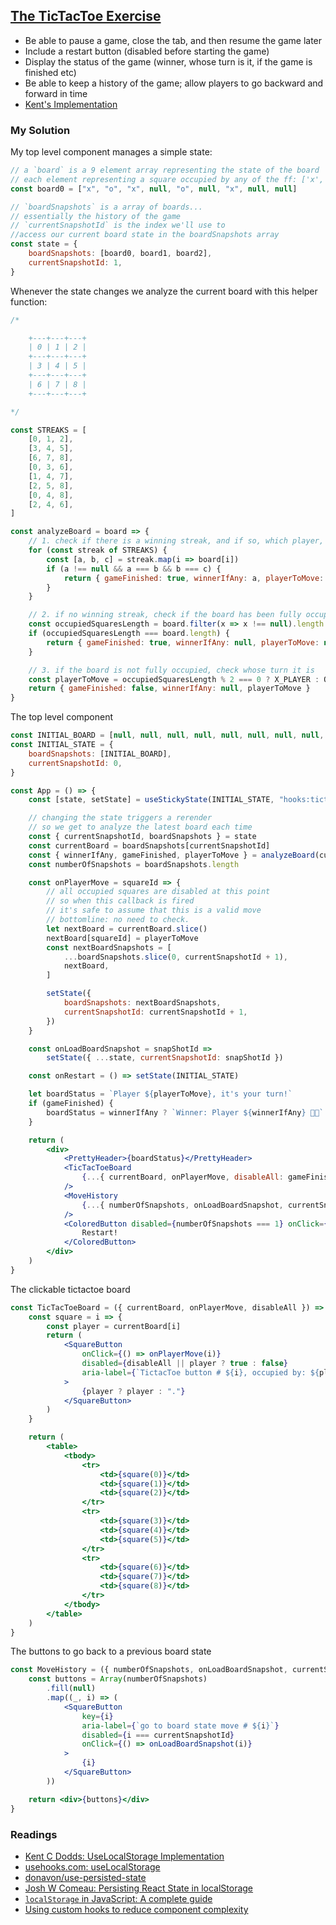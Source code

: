 ## [The TicTacToe Exercise](https://react-hooks.netlify.app/4)

-   Be able to pause a game, close the tab, and then resume the game later
-   Include a restart button (disabled before starting the game)
-   Display the status of the game (winner, whose turn is it, if the game is finished etc)
-   Be able to keep a history of the game; allow players to go backward and forward in time
-   [Kent's Implementation](https://github.com/kentcdodds/react-hooks/blob/main/src/final/04.extra-3.js)

### My Solution

My top level component manages a simple state:

```jsx
// a `board` is a 9 element array representing the state of the board
// each element representing a square occupied by any of the ff: ['x', 'o', null]
const board0 = ["x", "o", "x", null, "o", null, "x", null, null]

// `boardSnapshots` is a array of boards...
// essentially the history of the game
// `currentSnapshotId` is the index we'll use to
//access our current board state in the boardSnapshots array
const state = {
    boardSnapshots: [board0, board1, board2],
    currentSnapshotId: 1,
}
```

Whenever the state changes we analyze the current board with this helper function:

```jsx
/*

    +---+---+---+
    | 0 | 1 | 2 |
    +---+---+---+
    | 3 | 4 | 5 |
    +---+---+---+
    | 6 | 7 | 8 |
    +---+---+---+

*/

const STREAKS = [
    [0, 1, 2],
    [3, 4, 5],
    [6, 7, 8],
    [0, 3, 6],
    [1, 4, 7],
    [2, 5, 8],
    [0, 4, 8],
    [2, 4, 6],
]

const analyzeBoard = board => {
    // 1. check if there is a winning streak, and if so, which player, return
    for (const streak of STREAKS) {
        const [a, b, c] = streak.map(i => board[i])
        if (a !== null && a === b && b === c) {
            return { gameFinished: true, winnerIfAny: a, playerToMove: null }
        }
    }

    // 2. if no winning streak, check if the board has been fully occupied
    const occupiedSquaresLength = board.filter(x => x !== null).length
    if (occupiedSquaresLength === board.length) {
        return { gameFinished: true, winnerIfAny: null, playerToMove: null }
    }

    // 3. if the board is not fully occupied, check whose turn it is
    const playerToMove = occupiedSquaresLength % 2 === 0 ? X_PLAYER : O_PLAYER
    return { gameFinished: false, winnerIfAny: null, playerToMove }
}
```

The top level component

```jsx
const INITIAL_BOARD = [null, null, null, null, null, null, null, null, null]
const INITIAL_STATE = {
    boardSnapshots: [INITIAL_BOARD],
    currentSnapshotId: 0,
}

const App = () => {
    const [state, setState] = useStickyState(INITIAL_STATE, "hooks:tictactoe")

    // changing the state triggers a rerender
    // so we get to analyze the latest board each time
    const { currentSnapshotId, boardSnapshots } = state
    const currentBoard = boardSnapshots[currentSnapshotId]
    const { winnerIfAny, gameFinished, playerToMove } = analyzeBoard(currentBoard)
    const numberOfSnapshots = boardSnapshots.length

    const onPlayerMove = squareId => {
        // all occupied squares are disabled at this point
        // so when this callback is fired
        // it's safe to assume that this is a valid move
        // bottomline: no need to check.
        let nextBoard = currentBoard.slice()
        nextBoard[squareId] = playerToMove
        const nextBoardSnapshots = [
            ...boardSnapshots.slice(0, currentSnapshotId + 1),
            nextBoard,
        ]

        setState({
            boardSnapshots: nextBoardSnapshots,
            currentSnapshotId: currentSnapshotId + 1,
        })
    }

    const onLoadBoardSnapshot = snapShotId =>
        setState({ ...state, currentSnapshotId: snapShotId })

    const onRestart = () => setState(INITIAL_STATE)

    let boardStatus = `Player ${playerToMove}, it's your turn!`
    if (gameFinished) {
        boardStatus = winnerIfAny ? `Winner: Player ${winnerIfAny} 🎉🥳` : `Nobody won.`
    }

    return (
        <div>
            <PrettyHeader>{boardStatus}</PrettyHeader>
            <TicTacToeBoard
                {...{ currentBoard, onPlayerMove, disableAll: gameFinished }}
            />
            <MoveHistory
                {...{ numberOfSnapshots, onLoadBoardSnapshot, currentSnapshotId }}
            />
            <ColoredButton disabled={numberOfSnapshots === 1} onClick={onRestart}>
                Restart!
            </ColoredButton>
        </div>
    )
}
```

The clickable tictactoe board

```jsx
const TicTacToeBoard = ({ currentBoard, onPlayerMove, disableAll }) => {
    const square = i => {
        const player = currentBoard[i]
        return (
            <SquareButton
                onClick={() => onPlayerMove(i)}
                disabled={disableAll || player ? true : false}
                aria-label={`TictacToe button # ${i}, occupied by: ${player}`}
            >
                {player ? player : "."}
            </SquareButton>
        )
    }

    return (
        <table>
            <tbody>
                <tr>
                    <td>{square(0)}</td>
                    <td>{square(1)}</td>
                    <td>{square(2)}</td>
                </tr>
                <tr>
                    <td>{square(3)}</td>
                    <td>{square(4)}</td>
                    <td>{square(5)}</td>
                </tr>
                <tr>
                    <td>{square(6)}</td>
                    <td>{square(7)}</td>
                    <td>{square(8)}</td>
                </tr>
            </tbody>
        </table>
    )
}
```

The buttons to go back to a previous board state

```jsx
const MoveHistory = ({ numberOfSnapshots, onLoadBoardSnapshot, currentSnapshotId }) => {
    const buttons = Array(numberOfSnapshots)
        .fill(null)
        .map((_, i) => (
            <SquareButton
                key={i}
                aria-label={`go to board state move # ${i}`}
                disabled={i === currentSnapshotId}
                onClick={() => onLoadBoardSnapshot(i)}
            >
                {i}
            </SquareButton>
        ))

    return <div>{buttons}</div>
}
```

### Readings

-   [Kent C Dodds: UseLocalStorage Implementation](https://github.com/kentcdodds/react-hooks/blob/main/src/final/02.extra-4.js)
-   [usehooks.com: useLocalStorage](https://usehooks.com/useLocalStorage/)
-   [donavon/use-persisted-state](https://github.com/donavon/use-persisted-state)
-   [Josh W Comeau: Persisting React State in localStorage](https://www.joshwcomeau.com/react/persisting-react-state-in-localstorage/)
-   [`localStorage` in JavaScript: A complete guide](https://blog.logrocket.com/localstorage-javascript-complete-guide/)
-   [Using custom hooks to reduce component complexity](https://monoglot.dev/articles/using-custom-hooks-to-reduce-component-complexity/)
